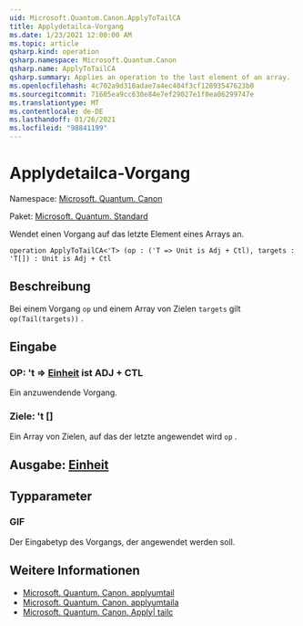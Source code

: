 ```yaml
---
uid: Microsoft.Quantum.Canon.ApplyToTailCA
title: Applydetailca-Vorgang
ms.date: 1/23/2021 12:00:00 AM
ms.topic: article
qsharp.kind: operation
qsharp.namespace: Microsoft.Quantum.Canon
qsharp.name: ApplyToTailCA
qsharp.summary: Applies an operation to the last element of an array.
ms.openlocfilehash: 4c702a9d310adae7a4ec404f3cf12893547623b0
ms.sourcegitcommit: 71605ea9cc630e84e7ef29027e1f0ea06299747e
ms.translationtype: MT
ms.contentlocale: de-DE
ms.lasthandoff: 01/26/2021
ms.locfileid: "98841199"
---
```

# <a name="applytotailca-operation"></a>Applydetailca-Vorgang

Namespace: [Microsoft. Quantum. Canon](xref:Microsoft.Quantum.Canon)

Paket: [Microsoft. Quantum. Standard](https://nuget.org/packages/Microsoft.Quantum.Standard)


Wendet einen Vorgang auf das letzte Element eines Arrays an.

```qsharp
operation ApplyToTailCA<'T> (op : ('T => Unit is Adj + Ctl), targets : 'T[]) : Unit is Adj + Ctl
```


## <a name="description"></a>Beschreibung

Bei einem Vorgang `op` und einem Array von Zielen `targets` gilt `op(Tail(targets))` .

## <a name="input"></a>Eingabe

### <a name="op--t--unit--is-adj--ctl"></a>OP: 't => [Einheit](xref:microsoft.quantum.lang-ref.unit)  ist ADJ + CTL

Ein anzuwendende Vorgang.


### <a name="targets--t"></a>Ziele: 't []

Ein Array von Zielen, auf das der letzte angewendet wird `op` .



## <a name="output--unit"></a>Ausgabe: [Einheit](xref:microsoft.quantum.lang-ref.unit)



## <a name="type-parameters"></a>Typparameter

### <a name="t"></a>GIF

Der Eingabetyp des Vorgangs, der angewendet werden soll.

## <a name="see-also"></a>Weitere Informationen

- [Microsoft. Quantum. Canon. applyumtail](xref:Microsoft.Quantum.Canon.ApplyToTail)
- [Microsoft. Quantum. Canon. applyumtaila](xref:Microsoft.Quantum.Canon.ApplyToTailA)
- [Microsoft. Quantum. Canon. Apply| tailc](xref:Microsoft.Quantum.Canon.ApplyToTailC)